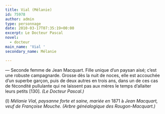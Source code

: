 ```yaml
---
title: Vial (Mélanie)
id: 75978
author: admin
type: personnage
date: 2010-03-17T07:35:19+00:00
excerpt: Le Docteur Pascal
novel:
  - docteur
main_name: 'Vial '
secondary_name: Mélanie

---
```

— Seconde femme de Jean Macquart. Fille unique d&rsquo;un paysan aisé; c&rsquo;est une robuste campagnarde. Grosse dès la nuit de noces, elle est accouchée d&rsquo;un superbe garçon, puis de deux autres en trois ans, dans un de ces cas de fécondité pullulante qui ne laissent pas aux mères le temps d&rsquo;allaiter leurs petits [130]. _(Le Docteur Pascal.)_

(l) _Mélanie Vial, paysanne forte et saine, mariée en_ 1871 à _Jean Macquart, veuf de Françoise Mouche. (Arbre généalogique des Rougon-Macquart.)_